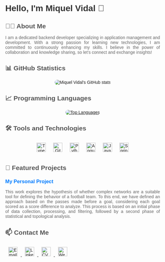 <!DOCTYPE html>
<html lang="en">
<head>
    <meta charset="UTF-8">
    <meta name="viewport" content="width=device-width, initial-scale=1.0">
</head>
<body style="font-family: Arial, sans-serif; margin: 20px;">

<h1 style="font-size: 2em; color: #333;">Hello, I'm Miquel Vidal 👋</h1>

<h2 style="font-size: 1.5em; color: #555;">👩‍💻 About Me</h2>
<p style="text-align: justify; color: #666;">
    I am a dedicated backend developer specializing in application management and development. With a strong passion for learning new technologies, I am committed to continuously enhancing my skills. I believe in the power of collaboration and knowledge sharing, so let's connect and exchange insights!
</p>

<h2 style="font-size: 1.5em; color: #555;">📊 GitHub Statistics</h2>
<div style="text-align: center;">
    <img src="https://github-readme-stats.vercel.app/api?username=VidalMiquel&theme=vue&show_icons=true" alt="Miquel Vidal's GitHub stats" style="border-radius: 8px;">
</div>

<h2 style="font-size: 1.5em; color: #555;">📈 Programming Languages</h2>
<div style="text-align: center;">
    <a href="https://github.com/VidalMiquel/github-readme-stats">
        <img src="https://github-readme-stats.vercel.app/api/top-langs/?username=VidalMiquel&layout=donut&theme=vue" alt="Top Languages" style="border-radius: 8px;">
    </a>
</div>

<h2 style="font-size: 1.5em; color: #555;">🛠️ Tools and Technologies</h2>
<div style="text-align: center;">
    <img src="https://www.svgrepo.com/show/349540/typescript.svg" alt="TypeScript" style="width: 30px; height: 30px; margin: 10px; vertical-align: middle;">
    <img src="https://www.svgrepo.com/show/452210/git.svg" alt="Git" style="width: 30px; height: 30px; margin: 10px; vertical-align: middle;">
    <img src="https://www.svgrepo.com/show/452091/python.svg" alt="Python" style="width: 30px; height: 30px; margin: 10px; vertical-align: middle;">
    <img src="https://www.svgrepo.com/show/452156/angular.svg" alt="Angular" style="width: 30px; height: 30px; margin: 10px; vertical-align: middle;">
    <img src="https://www.svgrepo.com/show/353924/java.svg" alt="Java" style="width: 30px; height: 30px; margin: 10px; vertical-align: middle;">
    <img src="https://www.svgrepo.com/show/376350/spring.svg" alt="SpringBoot" style="width: 30px; height: 30px; margin: 10px; vertical-align: middle;">
</div>

<h2 style="font-size: 1.5em; color: #555;">🌱 Featured Projects</h2>
<h3 style="color: #333;">
    <a href="https://github.com/VidalMiquel/Final-Thesis-Project" style="text-decoration: none; color: #007BFF;">My Personal Project</a>
</h3>
<p style="text-align: justify; color: #666;">
    This work explores the hypothesis of whether complex networks are a suitable tool for defining the behavior of a football team. To this end, we have defined an approach based on the passes made before a goal, considering each goal scored as a score difference to analyze. This process is based on an initial phase of data collection, processing, and filtering, followed by a second phase of statistical and topological analysis.
</p>

<h2 style="font-size: 1.5em; color: #555;">📫 Contact Me</h2>
<div style="align: center;">
    <a href="mailto:miquelvidalcortes@gmail.com">
        <img src="https://www.svgrepo.com/show/485253/email-opened.svg" style="width: 30px; height: 30px; margin: 10px;" alt="Email">
    </a>
    <a href="https://www.linkedin.com/in/mvc4/">
        <img src="https://www.svgrepo.com/show/475661/linkedin-color.svg" style="width: 30px; height: 30px; margin: 10px;" alt="LinkedIn">
    </a>
    <a href="https://github.com/VidalMiquel/VidalMiquel/blob/main/cvMiquelVidal.pdf">
        <img src="https://www.svgrepo.com/show/228753/curriculum-information.svg" style="width: 30px; height: 30px; margin: 10px;" alt="CV">
    </a>
    <a href="https://miquelvidal.netlify.app/">
        <img src="https://www.svgrepo.com/show/494486/website-program.svg" style="width: 30px; height: 30px; margin: 10px;" alt="Website">
    </a>
</div>

</body>
</html>
